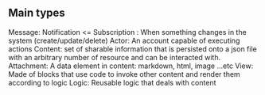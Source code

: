 
## Main types

Message:
Notification <= Subscription : When something changes in the system (create/update/delete)
Actor: An account capable of executing actions
Content: set of sharable information that is persisted onto a json file with an arbitrary number of resource and can be interacted with.
Attachment: A data element in content: markdown, html, image ...etc
View: Made of blocks that use code to invoke other content and render them according to logic
Logic: Reusable logic that deals with content
